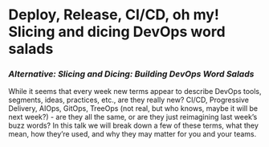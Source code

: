 # Deploy, Release, CI/CD, oh my! Slicing and dicing DevOps word salads
### ***Alternative: Slicing and Dicing: Building DevOps Word Salads***
 
While it seems that every week new terms appear to describe DevOps tools, segments, ideas, practices, etc., are they really new? CI/CD, Progressive Delivery, AIOps, GitOps, TreeOps (not real, but who knows, maybe it will be next week?) -  are they all the same, or are they just reimagining last week’s buzz words? In this talk we will break down a few of these terms, what they mean, how they’re used, and why they may matter for you and your teams.
